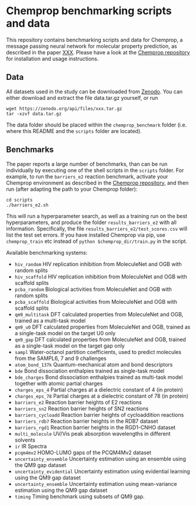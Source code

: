 # Chemprop benchmarking scripts and data

This repository contains benchmarking scripts and data for Chemprop, a message passing neural network for molecular property prediction, as described in the paper [XXX](XXX). Please have a look at the [Chemprop repository](https://github.com/chemprop/chemprop) for installation and usage instructions.

## Data

All datasets used in the study can be downloaded from [Zenodo](XXX). You can either download and extract the file data.tar.gz yourself, or run

```
wget https://zenodo.org/api/files/xxx.tar.gz
tar -xzvf data.tar.gz
```

The data folder should be placed within the `chemprop_benchmark` folder (i.e. where this README and the `scripts` folder are located).

## Benchmarks

The paper reports a large number of benchmarks, than can be run individually by executing one of the shell scripts in the `scripts` folder. For example, to run the `barriers_e2` reaction benchmark, activate your Chemprop environment as described in the [Chemprop repository](https://github.com/chemprop/chemprop), and then run (after adapting the path to your Chemprop folder):

```
cd scripts
./barriers_e2.sh
```

This will run a hyperparameter search, as well as a training run on the best hyperparameters, and produce the folder `results_barriers_e2` with all information. Specifically, the file `results_barriers_e2/test_scores.csv` will list the test set errors. If you have installed Chemprop via pip, use `chemprop_train` etc instead of `python $chemprop_dir/train.py` in the script.

Available benchmarking systems:
 * `hiv_random` HIV replication inhibition from MoleculeNet and OGB with random splits
 * `hiv_scaffold` HIV replication inhibition from MoleculeNet and OGB with scaffold splits
 * `pcba_random` Biological activities from MoleculeNet and OGB with random splits
 * `pcba_scaffold` Biological activities from MoleculeNet and OGB with scaffold splits
 * `qm9_multitask` DFT calculated properties from MoleculeNet and OGB, trained as a multi-task model
 * `qm9_u0` DFT calculated properties from MoleculeNet and OGB, trained as a single-task model on the target U0 only
 * `qm9_gap` DFT calculated properties from MoleculeNet and OGB, trained as a single-task model on the target gap only
 * `sampl` Water-octanol partition coefficients, used to predict molecules from the SAMPL6, 7 and 9 challenges
 * `atom_bond_137k` Quantum-mechanical atom and bond descriptors
 * `bde` Bond dissociation enthalpies trained as single-task model
 * `bde_charges` Bond dissociation enthalpies trained as multi-task model together with atomic partial charges
 * `charges_eps_4` Partial charges at a dielectric constant of 4 (in protein)
 * `charges_eps_78` Partial charges at a dielectric constant of 78 (in protein)
 * `barriers_e2` Reaction barrier heights of E2 reactions
 * `barriers_sn2` Reaction barrier heights of SN2 reactions
 * `barriers_cycloadd` Reaction barrier heights of cycloaddition reactions
 * `barriers_rdb7` Reaction barrier heights in the RDB7 dataset
 * `barriers_rgd1` Reaction barrier heights in the RGD1-CNHO dataset
 * `multi_molecule` UV/Vis peak absorption wavelengths in different solvents
 * `ir` IR Spectra
 * `pcqm4mv2` HOMO-LUMO gaps of the PCQM4Mv2 dataset
 * `uncertainty_ensemble` Uncertainty estimation using an ensemble using the QM9 gap dataset
 * `uncertainty_evidential` Uncertainty estimation using evidential learning using the QM9 gap dataset
 * `uncertainty_ensemble` Uncertainty estimation using mean-variance estimation using the QM9 gap dataset
 * `timing` Timing benchmark using subsets of QM9 gap.